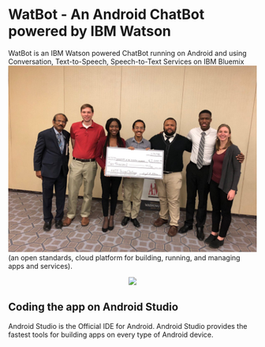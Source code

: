 # WatBot - An Android ChatBot powered by IBM Watson


WatBot is an IBM Watson powered ChatBot running on Android and using Conversation, Text-to-Speech, Speech-to-Text Services on IBM Bluemix 
![](/win.jpg)
(an open standards, cloud platform for building, running, and managing apps and services).
<p align="center"><img src="images/WatBot_5X.png" width="350" /></p>

<h2>Coding the app on Android Studio</h2>
Android Studio is the Official IDE for Android. Android Studio provides the fastest tools for building apps on every type of Android device.

